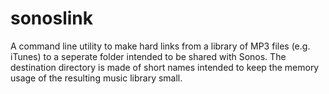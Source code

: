 # sonoslink

A command line utility to make hard links from a library of MP3 files
(e.g. iTunes) to a seperate folder intended to be shared with Sonos. The
destination directory is made of short names intended to keep the memory
usage of the resulting music library small.

